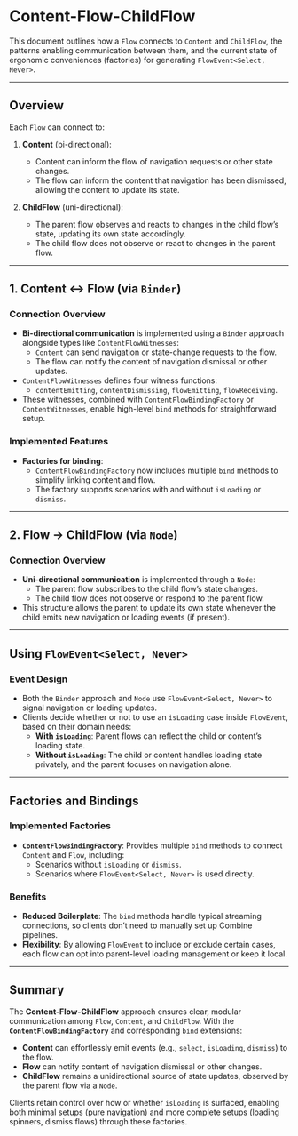 # Content-Flow-ChildFlow

This document outlines how a `Flow` connects to `Content` and `ChildFlow`, the patterns enabling communication between them, and the current state of ergonomic conveniences (factories) for generating `FlowEvent<Select, Never>`.

---

## Overview

Each `Flow` can connect to:

1. **Content** (bi-directional):
   - Content can inform the flow of navigation requests or other state changes.
   - The flow can inform the content that navigation has been dismissed, allowing the content to update its state.

2. **ChildFlow** (uni-directional):
   - The parent flow observes and reacts to changes in the child flow’s state, updating its own state accordingly.
   - The child flow does not observe or react to changes in the parent flow.

---

## 1. Content ↔ Flow (via `Binder`)

### Connection Overview
- **Bi-directional communication** is implemented using a `Binder` approach alongside types like `ContentFlowWitnesses`:
  - `Content` can send navigation or state-change requests to the flow.
  - The flow can notify the content of navigation dismissal or other updates.
- `ContentFlowWitnesses` defines four witness functions:
  - `contentEmitting`, `contentDismissing`, `flowEmitting`, `flowReceiving`.
- These witnesses, combined with `ContentFlowBindingFactory` or `ContentWitnesses`, enable high-level `bind` methods for straightforward setup.

### Implemented Features
- **Factories for binding**: 
  - `ContentFlowBindingFactory` now includes multiple `bind` methods to simplify linking content and flow.
  - The factory supports scenarios with and without `isLoading` or `dismiss`.

---

## 2. Flow → ChildFlow (via `Node`)

### Connection Overview
- **Uni-directional communication** is implemented through a `Node`:
  - The parent flow subscribes to the child flow’s state changes.
  - The child flow does not observe or respond to the parent flow.
- This structure allows the parent to update its own state whenever the child emits new navigation or loading events (if present).

---

## Using `FlowEvent<Select, Never>`

### Event Design
- Both the `Binder` approach and `Node` use `FlowEvent<Select, Never>` to signal navigation or loading updates.
- Clients decide whether or not to use an `isLoading` case inside `FlowEvent`, based on their domain needs:
  - **With `isLoading`**: Parent flows can reflect the child or content’s loading state.
  - **Without `isLoading`**: The child or content handles loading state privately, and the parent focuses on navigation alone.

---

## Factories and Bindings

### Implemented Factories
- **`ContentFlowBindingFactory`**: Provides multiple `bind` methods to connect `Content` and `Flow`, including:
  - Scenarios without `isLoading` or `dismiss`.
  - Scenarios where `FlowEvent<Select, Never>` is used directly.

### Benefits
- **Reduced Boilerplate**: The `bind` methods handle typical streaming connections, so clients don’t need to manually set up Combine pipelines.
- **Flexibility**: By allowing `FlowEvent` to include or exclude certain cases, each flow can opt into parent-level loading management or keep it local.

---

## Summary

The **Content-Flow-ChildFlow** approach ensures clear, modular communication among `Flow`, `Content`, and `ChildFlow`. With the **`ContentFlowBindingFactory`** and corresponding `bind` extensions:
- **Content** can effortlessly emit events (e.g., `select`, `isLoading`, `dismiss`) to the flow.
- **Flow** can notify content of navigation dismissal or other changes.
- **ChildFlow** remains a unidirectional source of state updates, observed by the parent flow via a `Node`.

Clients retain control over how or whether `isLoading` is surfaced, enabling both minimal setups (pure navigation) and more complete setups (loading spinners, dismiss flows) through these factories.
